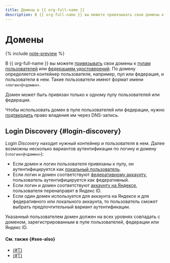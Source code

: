 ```yaml
---
title: Домены в {{ org-full-name }}
description: В {{ org-full-name }} вы можете привязывать свои домены к пулам пользователей и федерациям. Домены позволяют аутентифицировать пользователей как локальных.
---
```


# Домены


{% include [note-preview](../../_includes/note-preview.md) %}

В {{ org-full-name }} вы можете [привязывать](../operations/user-pools/add-domain.md) свои домены к [пулам пользователей](user-pools.md) или [федерациям удостоверений](add-federation.md). По домену определяется контейнер пользователя, например, пул или федерация, и пользователи в нем. Такие пользователи имеют формат имени `<логин>@<домен>`.

Домен может быть привязан только к одному пулу пользователей или федерации.

Чтобы использовать домен в пуле пользователей или федерации, нужно [подтвердить](../operations/user-pools/validate-domain.md) право владения им через DNS-запись.

## Login Discovery {#login-discovery}

_Login Discovery_ находит нужный контейнер и пользователя в нем. Далее возможны несколько вариантов аутентификации по логину и домену (`<логин>@<домен>`):

* Если домен и логин пользователя привязаны к пулу, он аутентифицируется как [локальный пользователь](../../iam/concepts/users/accounts.md#local).
* Если логин и домен соответствуют [федеративному аккаунту](../../iam/concepts/users/accounts.md#saml-federation), пользователь аутентифицируется как федеративный.
* Если логин и домен соответствуют [аккаунту на Яндексе](../../iam/concepts/users/accounts.md#passport), пользователя перенаправят в Яндекс ID.
* Если один домен используется для аккаунта на Яндексе и для федеративного или локального аккаунта, то пользователь сможет выбрать предпочтительный вариант аутентификации.

Указанный пользователем домен должен на всех уровнях совпадать с доменом, зарегистрированным в пуле пользователей, федерации или Яндекс ID.

#### См. также {#see-also}

* [{#T}](../operations/user-pools/manage-domain.md)
* [{#T}](../operations/manage-domain-in-federation.md)